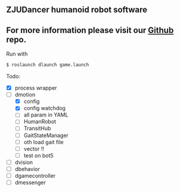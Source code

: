 ZJUDancer humanoid robot software
---

For more information please visit our [Github](https://github.com/ZJUDancer/humanoid) repo.
---

Run with

```bash
$ roslaunch dlaunch game.launch
```

Todo:
  - [x] process wrapper
  - [ ] dmotion
    - [x] config
    - [x] config watchdog
    - [ ] all param in YAML
    - [ ] HumanRobot
    - [ ] TransitHub
    - [ ] GaitStateManager
    - [ ] oth load gait file
    - [ ] vector !!
    - [ ] test on bot5

  - [ ] dvision
  - [ ] dbehavior
  - [ ] dgamecontroller
  - [ ] dmessenger
